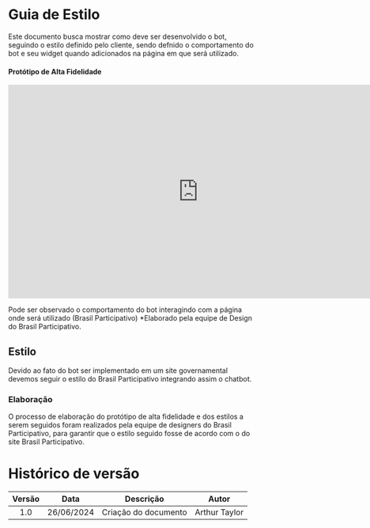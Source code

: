 # Guia de Estilo

Este documento busca mostrar como deve ser desenvolvido o bot, seguindo o estilo definido pelo cliente, sendo defnido o comportamento do bot e seu widget quando adicionados na página em que será utilizado.

#### Protótipo de Alta Fidelidade

<iframe width="768" height="432" src="https://www.figma.com/design/SVruzcdmezcVb97mtHaK0T/ChatBot?node-id=2-4993" frameborder="0" scrolling="no" allow="fullscreen; clipboard-read; clipboard-write" allowfullscreen></iframe>

Pode ser observado o comportamento do bot interagindo com a página onde será utilizado (Brasil Participativo) *Elaborado pela equipe de Design do Brasil Participativo. 


## Estilo

Devido ao fato do bot ser implementado em um site governamental devemos seguir o estilo do Brasil Participativo integrando assim o chatbot.

### Elaboração

O processo de elaboração do protótipo de alta fidelidade e dos estilos a serem seguidos foram realizados pela equipe de designers do Brasil Participativo, para garantir que o estilo seguido fosse de acordo com o do site Brasil Participativo.

# Histórico de versão

| Versão |    Data    |                       Descrição                       |      Autor       |
| :----: | :--------: | :---------------------------------------------------: | :--------------: |
|  1.0   | 26/06/2024 |                  Criação do documento                 |  Arthur Taylor   |

